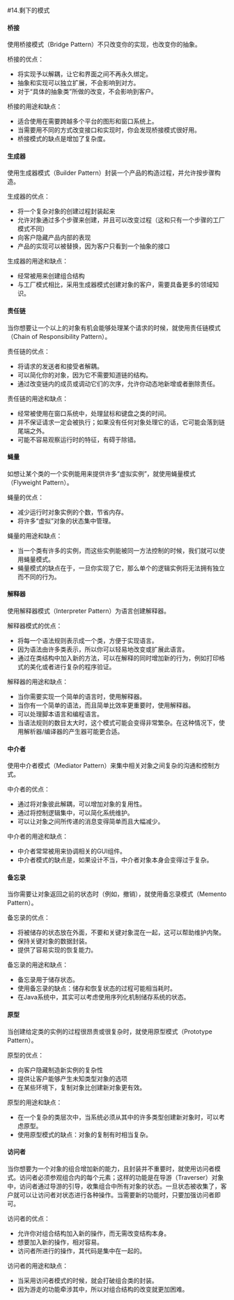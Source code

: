 #14.剩下的模式

#### 桥接

使用桥接模式（Bridge Pattern）不只改变你的实现，也改变你的抽象。

桥接的优点：

+ 将实现予以解耦，让它和界面之间不再永久绑定。
+ 抽象和实现可以独立扩展，不会影响到对方。
+ 对于“具体的抽象类”所做的改变，不会影响到客户。

桥接的用途和缺点：

+ 适合使用在需要跨越多个平台的图形和窗口系统上。
+ 当需要用不同的方式改变接口和实现时，你会发现桥接模式很好用。
+ 桥接模式的缺点是增加了复杂度。

#### 生成器

使用生成器模式（Builder Pattern）封装一个产品的构造过程，并允许按步骤构造。

生成器的优点：

+ 将一个复杂对象的创建过程封装起来
+ 允许对象通过多个步骤来创建，并且可以改变过程（这和只有一个步骤的工厂模式不同）
+ 向客户隐藏产品内部的表现
+ 产品的实现可以被替换，因为客户只看到一个抽象的接口

生成器的用途和缺点：

+ 经常被用来创建组合结构
+ 与工厂模式相比，采用生成器模式创建对象的客户，需要具备更多的领域知识。

#### 责任链

当你想要让一个以上的对象有机会能够处理某个请求的时候，就使用责任链模式（Chain of Responsibility Pattern）。

责任链的优点：

+ 将请求的发送者和接受者解耦。
+ 可以简化你的对象，因为它不需要知道链的结构。
+ 通过改变链内的成员或调动它们的次序，允许你动态地新增或者删除责任。

责任链的用途和缺点：

+ 经常被使用在窗口系统中，处理鼠标和键盘之类的时间。
+ 并不保证请求一定会被执行；如果没有任何对象处理它的话，它可能会落到链尾端之外。
+ 可能不容易观察运行时的特征，有碍于除错。

#### 蝇量

如想让某个类的一个实例能用来提供许多“虚拟实例”，就使用蝇量模式（Flyweight Pattern）。

蝇量的优点：

+ 减少运行时对象实例的个数，节省内存。
+ 将许多“虚拟”对象的状态集中管理。

蝇量的用途和缺点：

+ 当一个类有许多的实例，而这些实例能被同一方法控制的时候，我们就可以使用蝇量模式。
+ 蝇量模式的缺点在于，一旦你实现了它，那么单个的逻辑实例将无法拥有独立而不同的行为。

#### 解释器

使用解释器模式（Interpreter Pattern）为语言创建解释器。

解释器模式的优点：

+ 将每一个语法规则表示成一个类，方便于实现语言。
+ 因为语法由许多类表示，所以你可以轻易地改变或扩展此语言。
+ 通过在类结构中加入新的方法，可以在解释的同时增加新的行为，例如打印格式的美化或者进行复杂的程序验证。

解释器的用途和缺点：

+ 当你需要实现一个简单的语言时，使用解释器。
+ 当你有一个简单的语法，而且简单比效率更重要时，使用解释器。
+ 可以处理脚本语言和编程语言。
+ 当语法规则的数目太大时，这个模式可能会变得非常繁杂。在这种情况下，使用解析器/编译器的产生器可能更合适。

#### 中介者

使用中介者模式（Mediator Pattern）来集中相关对象之间复杂的沟通和控制方式。

中介者的优点：

+ 通过将对象彼此解耦，可以增加对象的复用性。
+ 通过将控制逻辑集中，可以简化系统维护。
+ 可以让对象之间所传递的消息变得简单而且大幅减少。

中介者的用途和缺点：

+ 中介者常常被用来协调相关的GUI组件。
+ 中介者模式的缺点是，如果设计不当，中介者对象本身会变得过于复杂。

#### 备忘录

当你需要让对象返回之前的状态时（例如，撤销），就使用备忘录模式（Memento Pattern）。

备忘录的优点：

+ 将被储存的状态放在外面，不要和关键对象混在一起，这可以帮助维护内聚。
+ 保持关键对象的数据封装。
+ 提供了容易实现的恢复能力。

备忘录的用途和缺点：

+ 备忘录用于储存状态。
+ 使用备忘录的缺点：储存和恢复状态的过程可能相当耗时。
+ 在Java系统中，其实可以考虑使用序列化机制储存系统的状态。

#### 原型

当创建给定类的实例的过程很昂贵或很复杂时，就使用原型模式（Prototype Pattern）。

原型的优点：

+ 向客户隐藏制造新实例的复杂性
+ 提供让客户能够产生未知类型对象的选项
+ 在某些环境下，复制对象比创建新对象更有效。

原型的用途和缺点：

+ 在一个复杂的类层次中，当系统必须从其中的许多类型创建新对象时，可以考虑原型。
+ 使用原型模式的缺点：对象的复制有时相当复杂。

#### 访问者

当你想要为一个对象的组合增加新的能力，且封装并不重要时，就使用访问者模式。访问者必须参观组合内的每个元素；这样的功能是在导游（Traverser）对象中，访问者通过导游的引导，收集组合中所有对象的状态。一旦状态被收集了，客户就可以让访问者对状态进行各种操作。当需要新的功能时，只要加强访问者即可。

访问者的优点：

+ 允许你对组合结构加入新的操作，而无需改变结构本身。
+ 想要加入新的操作，相对容易。
+ 访问者所进行的操作，其代码是集中在一起的。

访问者的用途和缺点：

+ 当采用访问者模式的时候，就会打破组合类的封装。
+ 因为游走的功能牵涉其中，所以对组合结构的改变就更加困难。